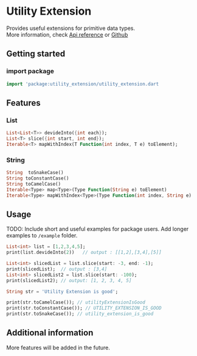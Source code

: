 <!-- 
This README describes the package. If you publish this package to pub.dev,
this README's contents appear on the landing page for your package.

For information about how to write a good package README, see the guide for
[writing package pages](https://dart.dev/guides/libraries/writing-package-pages). 

For general information about developing packages, see the Dart guide for
[creating packages](https://dart.dev/guides/libraries/create-library-packages)
and the Flutter guide for
[developing packages and plugins](https://flutter.dev/developing-packages). 
-->

# Utility Extension

Provides useful extensions for primitive data types.\
More information, check [Api reference](https://pub.dev/documentation/utility_extension/latest/) or [Github](https://github.com/shawn-flunge/utility_extension)



## Getting started

### import package
```dart
import 'package:utility_extension/utility_extension.dart
```

## Features
### List
```dart
List<List<T>> devideInto({int each});
List<T> slice({int start, int end});
Iterable<T> mapWithIndex(T Function(int index, T e) toElement);
```

### String
```dart
String  toSnakeCase()
String toConstantCase()
String toCamelCase()
Iterable<Type> map<Type>(Type Function(String e) toElement)
Iterable<Type> mapWithIndex<Type>(Type Function(int index, String e)
```


## Usage

TODO: Include short and useful examples for package users. Add longer examples
to `/example` folder. 

```dart
List<int> list = [1,2,3,4,5];
print(list.devideInto(2))   // output : [[1,2],[3,4],[5]]

List<int> slicedList = list.slice(start: -3, end: -1);
print(slicedList);  // output : [3,4]
List<int> slicedList2 = list.slice(start: -100);
print(slicedList2); // output: [1, 2, 3, 4, 5]

String str = 'Utility Extension is good';

print(str.toCamelCase()); // utilityExtensionIsGood
print(str.toConstantCase()); // UTILITY_EXTENSION_IS_GOOD
print(str.toSnakeCase()); // utility_extension_is_good
```

## Additional information

More features will be added in the future.
